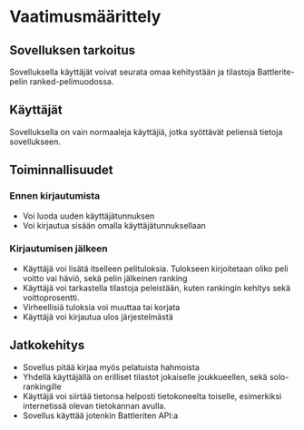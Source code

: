 # Vaatimusmäärittely
## Sovelluksen tarkoitus
Sovelluksella käyttäjät voivat seurata omaa kehitystään ja tilastoja Battlerite-pelin ranked-pelimuodossa.

## Käyttäjät
Sovelluksella on vain normaaleja käyttäjiä, jotka syöttävät peliensä tietoja sovellukseen.

## Toiminnallisuudet
### Ennen kirjautumista
* Voi luoda uuden käyttäjätunnuksen
* Voi kirjautua sisään omalla käyttäjätunnuksellaan

### Kirjautumisen jälkeen
* Käyttäjä voi lisätä itselleen pelituloksia. Tulokseen kirjoitetaan oliko peli voitto vai häviö, sekä pelin jälkeinen ranking
* Käyttäjä voi tarkastella tilastoja peleistään, kuten rankingin kehitys sekä voittoprosentti.
* Virheellisiä tuloksia voi muuttaa tai korjata
* Käyttäjä voi kirjautua ulos järjestelmästä

## Jatkokehitys
* Sovellus pitää kirjaa myös pelatuista hahmoista
* Yhdellä käyttäjällä on erilliset tilastot jokaiselle joukkueellen, sekä solo-rankingille
* Käyttäjä voi siirtää tietonsa helposti tietokoneelta toiselle, esimerkiksi internetissä olevan tietokannan avulla.
* Sovellus käyttää jotenkin Battleriten API:a



